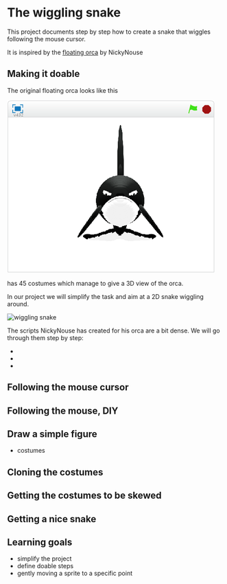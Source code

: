 # The wiggling snake

This project documents step by step how to create a snake that wiggles following the mouse cursor.

It is inspired by the [floating orca](http://scratch.mit.edu/projects/16795490/) by NickyNouse

## Making it doable

The original floating orca looks like this

![floating orca](orca.gif)

has 45 costumes which manage to give a 3D view of the orca.

In our project we will simplify the task and aim at a 2D snake wiggling around.

![wiggling snake](snake.gif)

The scripts NickyNouse has created for his orca are a bit dense. We will go through them step by step:

-
-
-

## Following the mouse cursor

## Following the mouse, DIY

## Draw a simple figure

- costumes

## Cloning the costumes

## Getting the costumes to be skewed

## Getting a nice snake

## Learning goals


- simplify the project
- define doable steps
- gently moving a sprite to a specific point
